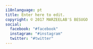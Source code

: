 ```yaml
---
i18nlanguage: pt
title: Enter here to edit.
copyright: © 2017 MARZEELAB'S BESUGO
social:
  facebook: "#facebook"
  instagram: "#instagram"
  twitter: "#twitter"
---
```


